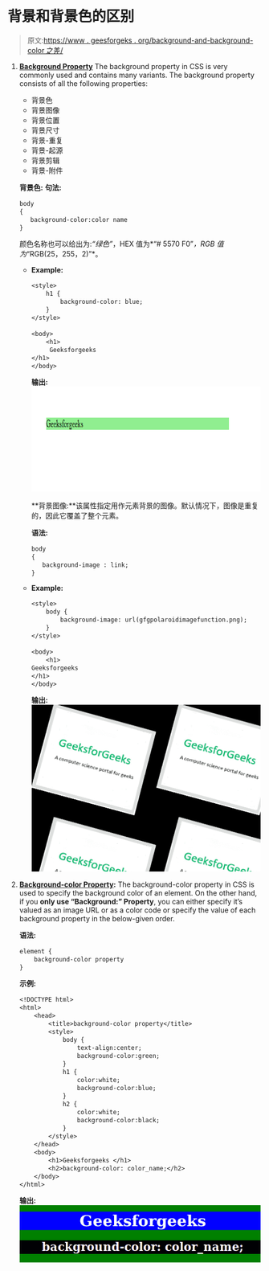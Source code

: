 # 背景和背景色的区别

> 原文:[https://www . geesforgeks . org/background-and-background-color 之差/](https://www.geeksforgeeks.org/difference-between-background-and-background-color/)

1.  **[Background Property](https://www.geeksforgeeks.org/css-background/)**
    The background property in CSS is very commonly used and contains many variants. The background property consists of all the following properties:
    *   背景色
    *   背景图像
    *   背景位置
    *   背景尺寸
    *   背景-重复
    *   背景-起源
    *   背景剪辑
    *   背景-附件

    **背景色:**
    **句法:**

    ```
    body
    {
       background-color:color name
    }
    ```

    颜色名称也可以给出为:*“绿色”*，HEX 值为*“# 5570 F0”*，RGB 值为*“RGB(25，255，2)”*。

    *   **Example:**

        ```
        <style>
            h1 {
                background-color: blue;
            }
        </style>

        <body>
            <h1>
             Geeksforgeeks
        </h1>
        </body>
        ```

         **输出:** 
        ![](img/c23594cf70d7fc81294a3b8fea91370b.png)

        **背景图像:**该属性指定用作元素背景的图像。默认情况下，图像是重复的，因此它覆盖了整个元素。

        **语法:**

        ```
        body
        {
           background-image : link;
        }
        ```

    *   **Example:**

        ```
        <style>
            body {
                background-image: url(gfgpolaroidimagefunction.png);
            }
        </style>

        <body>
            <h1>
        Geeksforgeeks
        </h1>
        </body>
        ```

         ****输出:**
        ![](img/bbcffee53791f4daba3dd97b27e2acfa.png)** 

2.  **[Background-color Property](https://www.geeksforgeeks.org/css-background-color-property/):**
    The background-color property in CSS is used to specify the background color of an element. On the other hand, if you **only use “Background:” Property**, you can either specify it’s valued as an image URL or as a color code or specify the value of each background property in the below-given order.

    **语法:**

    ```
    element {
        background-color property
    }
    ```

    **示例:**

    ```
    <!DOCTYPE html> 
    <html> 
        <head> 
            <title>background-color property</title> 
            <style>  
                body { 
                    text-align:center; 
                    background-color:green; 
                } 
                h1 {  
                    color:white; 
                    background-color:blue; 
                }  
                h2 { 
                    color:white; 
                    background-color:black; 
                } 
            </style>  
        </head> 
        <body>  
            <h1>Geeksforgeeks </h1>  
            <h2>background-color: color_name;</h2>      
        </body>  
    </html>
    ```

    **输出:**
    ![](img/763e47d6bf21df5503d2fe652fd7699d.png)